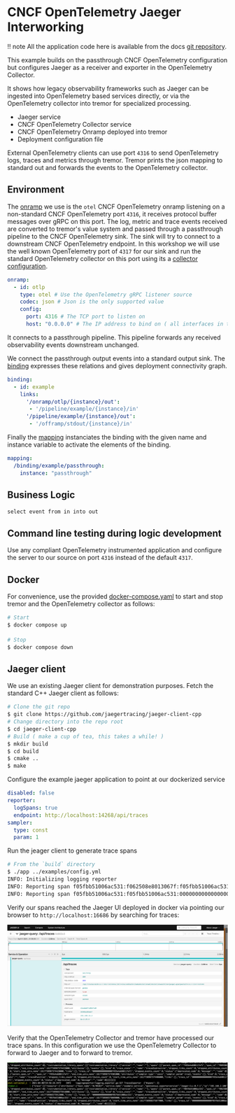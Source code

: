 # CNCF OpenTelemetry Jaeger Interworking

!! note
    All the application code here is available from the docs [git repository](https://github.com/tremor-rs/tremor-www/tree/main/docs/recipes/42_otel_jaeger).

This example builds on the passthrough CNCF OpenTelemetry
configuration but configures Jaeger as a receiver and exporter in the
OpenTelemetry Collector.

It shows how legacy observability frameworks such as Jaeger can be
ingested into OpenTelemetry based services directly, or via the
OpenTelemetry collector into tremor for specialized processing.

* Jaeger service
* CNCF OpenTelemetry Collector service
* CNCF OpenTelemetry Onramp deployed into tremor
* Deployment configuration file

External OpenTelemetry clients can use port `4316` to send OpenTelemetry logs, traces and metrics
through tremor. Tremor prints the json mapping to standard out and forwards the events to the
OpenTelemetry collector.

## Environment

The [onramp](etc/tremor/config/00_ramps.yaml) we use is the `otel` CNCF OpenTelemetry onramp listening on a non-standard CNCF OpenTelemetry port `4316`, it receives protocol buffer messages over gRPC on this port. The log, metric and trace events received are converted to tremor's value system and passed through a passthrough pipeline to the CNCF OpenTelemetry sink. The sink will try to connect to a downstream CNCF
OpenTelemetry endpoint. In this workshop we will use the well known OpenTelemetry port of `4317` for our sink and run the standard OpenTelemetry collector on this port using its a [collector configuration](etc/otel/collector.yaml).

```yaml
onramp:
  - id: otlp
    type: otel # Use the OpenTelemetry gRPC listener source
    codec: json # Json is the only supported value
    config:
      port: 4316 # The TCP port to listen on
      host: "0.0.0.0" # The IP address to bind on ( all interfaces in this case )
```

It connects to a passthrough pipeline. This pipeline forwards any received
observability events downstream unchanged.

We connect the passthrough output events into a standard output sink.
The [binding](./etc/tremor/config/01_binding.yaml) expresses these relations and gives deployment connectivity graph.

```yaml
binding:
  - id: example
    links:
      '/onramp/otlp/{instance}/out':
       - '/pipeline/example/{instance}/in'
      '/pipeline/example/{instance}/out':
       - '/offramp/stdout/{instance}/in'
```

Finally the [mapping](./etc/tremor/config/02_mapping.yaml) instanciates the binding with the given name and instance variable to activate the elements of the binding.

```yaml
mapping:
  /binding/example/passthrough:
    instance: "passthrough"
```

## Business Logic

```trickle
select event from in into out
```

## Command line testing during logic development

Use any compliant OpenTelemetry instrumented application and configure the
server to our source on port `4316` instead of the default `4317`.

## Docker

For convenience, use the provided [docker-compose.yaml](./docker-compose.yaml) to
start and stop tremor and the OpenTelemetry collector as follows:

```bash
# Start
$ docker compose up

# Stop
$ docker compose down
```

## Jaeger client

We use an existing Jaeger client for demonstration purposes. Fetch the standard C++ Jaeger
client as follows:

```bash
# Clone the git repo
$ git clone https://github.com/jaegertracing/jaeger-client-cpp
# Change directory into the repo root
$ cd jaeger-client-cpp
# Build ( make a cup of tea, this takes a while! )
$ mkdir build
$ cd build
$ cmake ..
$ make
```

Configure the example jaeger application to point at our dockerized service

```yaml
disabled: false
reporter:
  logSpans: true
  endpoint: http://localhost:14268/api/traces
sampler:
  type: const
  param: 1
```

Run the jeager client to generate trace spans

```bash
# From the `build` directory
$ ./app ../examples/config.yml
INFO: Initializing logging reporter
INFO: Reporting span f05fbb51006ac531:f062508e8013067f:f05fbb51006ac531:1
INFO: Reporting span f05fbb51006ac531:f05fbb51006ac531:0000000000000000:1
```

Verify our spans reached the Jaeger UI deployed in docker via pointing our browser to `http://localhost:16686` by searching for traces:

![screenshot.png](./jaeger-ui.png)

Verify that the OpenTelemetry Collector and tremor have processed our trace spans.
In this configuration we use the OpenTelemetry Collector to forward to Jaeger and to
forward to tremor.

![screenshot.png](./docker-snap.png)
